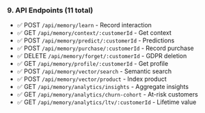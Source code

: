 ### 9. API Endpoints (11 total)

- ✅ POST `/api/memory/learn` - Record interaction
- ✅ GET `/api/memory/context/:customerId` - Get context
- ✅ POST `/api/memory/predict/:customerId` - Predictions
- ✅ POST `/api/memory/purchase/:customerId` - Record purchase
- ✅ DELETE `/api/memory/forget/:customerId` - GDPR deletion
- ✅ GET `/api/memory/profile/:customerId` - Get profile
- ✅ POST `/api/memory/vector/search` - Semantic search
- ✅ POST `/api/memory/vector/product` - Index product
- ✅ GET `/api/memory/analytics/insights` - Aggregate insights
- ✅ GET `/api/memory/analytics/churn-cohort` - At-risk customers
- ✅ GET `/api/memory/analytics/ltv/:customerId` - Lifetime value
